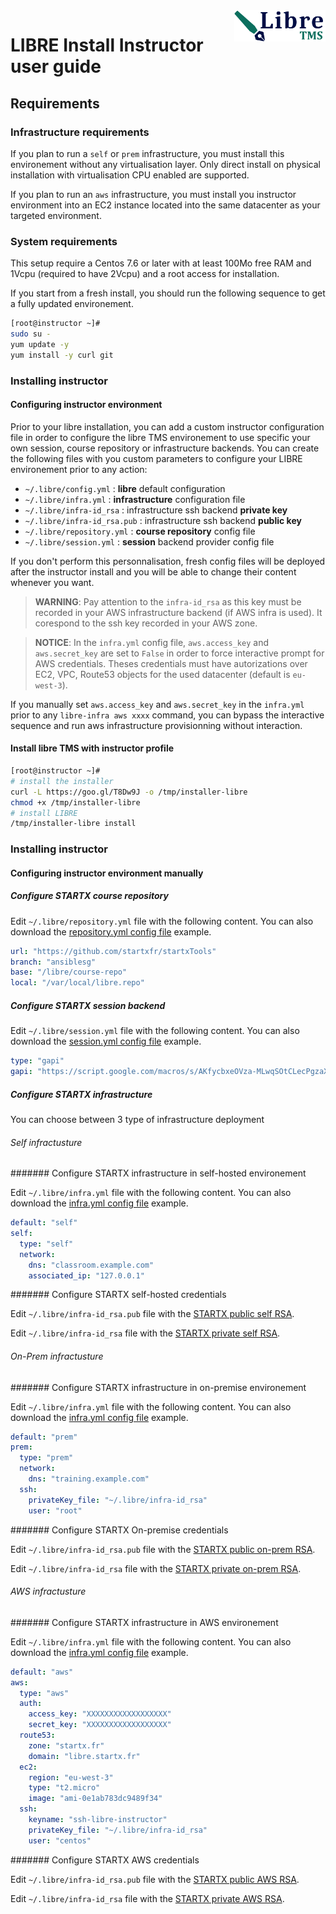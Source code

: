 <img align="right" height="50" src="https://raw.githubusercontent.com/startxfr/libre/dev/docs/assets/logo.svg?sanitize=true">

# LIBRE Install Instructor user guide

## Requirements

### Infrastructure requirements

If you plan to run a `self` or `prem` infrastructure, you must install this 
environement without any virtualisation layer. Only direct install on physical 
installation with virtualisation CPU enabled are supported.

If you plan to run an `aws` infrastructure, you must install you instructor
environment into an EC2 instance located into the same datacenter as your
targeted environment.

### System requirements

This setup require a Centos 7.6 or later with at least 100Mo free RAM and 1Vcpu
(required to have 2Vcpu) and a root access for installation.

If you start from a fresh install, you should run the following sequence to get 
a fully updated environement.

```bash
[root@instructor ~]# 
sudo su -
yum update -y
yum install -y curl git
```

### Installing instructor

#### Configuring instructor environment

Prior to your libre installation, you can add a custom instructor configuration
file in order to configure the libre TMS environement to use specific 
your own session, course repository or infrastructure backends.
You can create the following files with you custom parameters to 
configure your LIBRE environement prior to any action:
- `~/.libre/config.yml` : **libre** default configuration
- `~/.libre/infra.yml` : **infrastructure** configuration file
- `~/.libre/infra-id_rsa` : infrastructure ssh backend **private key**
- `~/.libre/infra-id_rsa.pub` : infrastructure ssh backend **public key**
- `~/.libre/repository.yml` : **course repository** config file
- `~/.libre/session.yml` : **session** backend provider config file

If you don't perform this personnalisation, fresh config files will be deployed 
after the instructor install and you will be able to change their content whenever you want. 

> **WARNING**:  Pay attention to the `infra-id_rsa` as this key must be recorded 
  in your AWS infrastructure backend (if AWS infra is used). 
  It corespond to the ssh key recorded in your AWS zone.

> **NOTICE**: In the `infra.yml` config file, `aws.access_key` and
  `aws.secret_key` are set to `False` in order to force interactive prompt 
  for AWS credentials.
  Theses credentials must have autorizations over EC2, VPC, Route53 objects
  for the used datacenter (default is `eu-west-3`).

  If you manually set `aws.access_key` and `aws.secret_key` in the `infra.yml` 
  prior to any `libre-infra aws xxxx` command, you can bypass the interactive 
  sequence and run aws infrastructure provisionning without interaction.

#### Install libre TMS with instructor profile

```bash
[root@instructor ~]# 
# install the installer
curl -L https://goo.gl/T8Dw9J -o /tmp/installer-libre
chmod +x /tmp/installer-libre
# install LIBRE
/tmp/installer-libre install
```

### Installing instructor

#### Configuring instructor environment manually

##### Configure STARTX course repository

Edit `~/.libre/repository.yml` file with the following content. 
You can also download the [repository.yml config file](./config/repository.yml) example.

```yaml
url: "https://github.com/startxfr/startxTools"
branch: "ansiblesg"
base: "/libre/course-repo"
local: "/var/local/libre.repo"
```

##### Configure STARTX session backend

Edit `~/.libre/session.yml` file with the following content. You can also download the [session.yml config file](./config/session.yml) example.

```yaml
type: "gapi"
gapi: "https://script.google.com/macros/s/AKfycbxeOVza-MLwqSOtCLecPgzaXA-kUngoTdpbGyGJeObl9TyeSw8/exec"
```

##### Configure STARTX infrastructure

You can choose between 3 type of infrastructure deployment

###### Self infractusture

####### Configure STARTX infrastructure in self-hosted environement

Edit `~/.libre/infra.yml` file with the following content. You can also download the [infra.yml config file](./config/infra.yml) example.

```yaml
default: "self"
self:
  type: "self"
  network:
    dns: "classroom.example.com"
    associated_ip: "127.0.0.1"
```

####### Configure STARTX self-hosted credentials

Edit `~/.libre/infra-id_rsa.pub` file with the [STARTX public self RSA](./config/infra-id_rsa.pub).

Edit `~/.libre/infra-id_rsa` file with the [STARTX private self RSA](./config/infra-id_rsa).


###### On-Prem infractusture

####### Configure STARTX infrastructure in on-premise environement

Edit `~/.libre/infra.yml` file with the following content. You can also download the [infra.yml config file](./config/infra.yml) example.

```yaml
default: "prem"
prem:
  type: "prem"
  network:
    dns: "training.example.com"
  ssh:
    privateKey_file: "~/.libre/infra-id_rsa"
    user: "root"
```

####### Configure STARTX On-premise credentials

Edit `~/.libre/infra-id_rsa.pub` file with the [STARTX public on-prem RSA](./config/infra-id_rsa.pub).

Edit `~/.libre/infra-id_rsa` file with the [STARTX private on-prem RSA](./config/infra-id_rsa).


###### AWS infractusture

####### Configure STARTX infrastructure in AWS environement

Edit `~/.libre/infra.yml` file with the following content. You can also download the [infra.yml config file](./config/infra.yml) example.

```yaml
default: "aws"
aws:
  type: "aws"
  auth:
    access_key: "XXXXXXXXXXXXXXXXXX"
    secret_key: "XXXXXXXXXXXXXXXXXX"
  route53:
    zone: "startx.fr"
    domain: "libre.startx.fr"
  ec2:
    region: "eu-west-3"
    type: "t2.micro"
    image: "ami-0e1ab783dc9489f34"
  ssh:
    keyname: "ssh-libre-instructor"
    privateKey_file: "~/.libre/infra-id_rsa"
    user: "centos"
```

####### Configure STARTX AWS credentials

Edit `~/.libre/infra-id_rsa.pub` file with the [STARTX public AWS RSA](./config/infra-id_rsa.pub).

Edit `~/.libre/infra-id_rsa` file with the [STARTX private AWS RSA](./config/infra-id_rsa).
